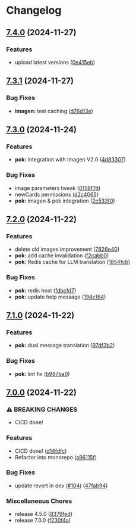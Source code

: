 # Changelog

## [7.4.0](https://github.com/doper1/POK/compare/POK@v7.3.1...POK@v7.4.0) (2024-11-27)


### Features

* upload latest versions ([0e415eb](https://github.com/doper1/POK/commit/0e415ebc5a6b7624d13c7d8570f507e531801ac6))

## [7.3.1](https://github.com/doper1/POK/compare/POK@v7.3.0...POK@v7.3.1) (2024-11-27)


### Bug Fixes

* **imagen:** test caching ([d76d13e](https://github.com/doper1/POK/commit/d76d13e8f703174a02ecf5345a0daa0968d17546))

## [7.3.0](https://github.com/doper1/POK/compare/POK@v7.2.0...POK@v7.3.0) (2024-11-24)


### Features

* **pok:** integration with Imagen V2.0 ([4d83307](https://github.com/doper1/POK/commit/4d833073bbdd6f001fa1914d0df9839c245f550d))


### Bug Fixes

* image parameters tweak ([0158f7d](https://github.com/doper1/POK/commit/0158f7dacc4a1da4303dbb08c62e56f4085d967c))
* newCards permissions ([d2c4065](https://github.com/doper1/POK/commit/d2c406519ac17bb1421a057422efced41663e108))
* **pok:** imagen & pok integration ([2c533f0](https://github.com/doper1/POK/commit/2c533f01ffc1dd8b7d80ab2088581f2917263cbe))

## [7.2.0](https://github.com/doper1/POK/compare/POK@v7.1.0...POK@v7.2.0) (2024-11-22)


### Features

* delete old images improvement ([7826e40](https://github.com/doper1/POK/commit/7826e40bb5388238b456580fb64c77e9cc21a5e5))
* **pok:** add cache invalidation ([f2cabb0](https://github.com/doper1/POK/commit/f2cabb0a09aaa88b82c3f8ba95c7b09472f9a68e))
* **pok:** Redis cache for LLM translation ([1854fcb](https://github.com/doper1/POK/commit/1854fcb67bc62ab4e2185645eb1dd82cecbc73bb))


### Bug Fixes

* **pok:** redis host ([fdbcfd7](https://github.com/doper1/POK/commit/fdbcfd794a4683e398d20c8cef4cda8dea1cca45))
* **pok:** update help message ([194c164](https://github.com/doper1/POK/commit/194c1644bf9a90dae30596a14b0d8e650a7fe700))

## [7.1.0](https://github.com/doper1/POK/compare/POK@v7.0.0...POK@v7.1.0) (2024-11-22)


### Features

* **pok:** dual message translation ([97df3b2](https://github.com/doper1/POK/commit/97df3b20633e11e76829ec1ba115e1f773ba87b8))


### Bug Fixes

* **pok:** lint fix ([b987ba0](https://github.com/doper1/POK/commit/b987ba013a9da749fc6be1b0e071c6fb4ebec35b))

## [7.0.0](https://github.com/doper1/POK/compare/POK-v6.3.1...POK@v7.0.0) (2024-11-22)


### ⚠ BREAKING CHANGES

* CICD done!

### Features

* CICD done! ([d14fdfc](https://github.com/doper1/POK/commit/d14fdfc85bcb769e77032392773eda073b1a90be))
* Refactor into monorepo ([a96115f](https://github.com/doper1/POK/commit/a96115ff24e264c9167908dc52b0540a42c9174f))


### Bug Fixes

* update revert in dev ([#104](https://github.com/doper1/POK/issues/104)) ([47fab94](https://github.com/doper1/POK/commit/47fab94fcd907edb5c3a9f4860e2d7f9bf09c6e9))


### Miscellaneous Chores

* release 4.5.0 ([8379fed](https://github.com/doper1/POK/commit/8379fedbb5bf988d6177ccd60bf0f1edf22766ea))
* release 7.0.0 ([f230f4a](https://github.com/doper1/POK/commit/f230f4af6331f3970bbd2d9e7893ff1883747edd))
